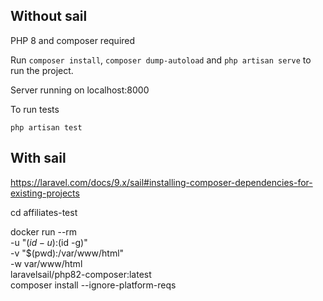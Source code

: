 ## Without sail

PHP 8 and composer required

Run `composer install`,  `composer dump-autoload` and `php artisan serve` to run the project.

Server running on localhost:8000

To run tests

`php artisan test`

## With sail

https://laravel.com/docs/9.x/sail#installing-composer-dependencies-for-existing-projects

cd affiliates-test

docker run --rm \
    -u "$(id -u):$(id -g)" \
    -v "$(pwd):/var/www/html" \
    -w var/www/html \
    laravelsail/php82-composer:latest \
    composer install --ignore-platform-reqs